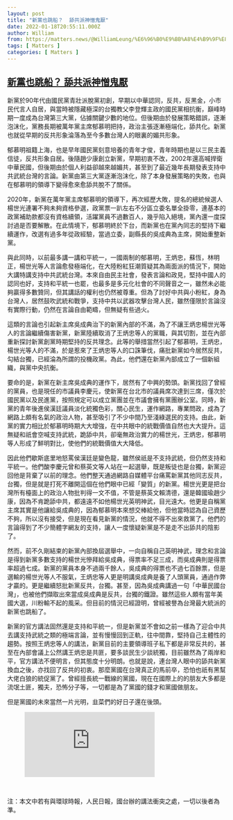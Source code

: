 ```yaml
---
layout: post
title: "新黨也跳船？  舔共派神憎鬼厭"
date: 2022-01-18T20:55:11.000Z
author: William
from: https://matters.news/@WilliamLeung/%E6%96%B0%E9%BB%A8%E4%B9%9F%E8%B7%B3%E8%88%B9-%E8%88%94%E5%85%B1%E6%B4%BE%E7%A5%9E%E6%86%8E%E9%AC%BC%E5%8E%AD-bafyreih3o3ahl6k25guvxnrl45l25lds53u2jhkwut3izsnytk3ajm7xhu
tags: [ Matters ]
categories: [ Matters ]
---
```

<!--1642539311000-->
[新黨也跳船？  舔共派神憎鬼厭](https://matters.news/@WilliamLeung/%E6%96%B0%E9%BB%A8%E4%B9%9F%E8%B7%B3%E8%88%B9-%E8%88%94%E5%85%B1%E6%B4%BE%E7%A5%9E%E6%86%8E%E9%AC%BC%E5%8E%AD-bafyreih3o3ahl6k25guvxnrl45l25lds53u2jhkwut3izsnytk3ajm7xhu)
------

<div>
<p>新黨於90年代由國民黨青壯派脫黨初創，早期以中華認同，反共，反黑金，小市民代言人自居，與當時被隱藏極深的台獨教父李登輝主政的國民黨相抗衡，巔峰時期一度成為台灣第三大黨，佔據關鍵少數的地位。但後期由於發展策略錯誤，逐漸泡沫化，黨務長期被萬年黨主席郁慕明把持，政治主張逐漸極端化，舔共化。新黨也就從早期的反共形象淪落為至今多數台灣人的眼裏的媚共形象。</p><p>郁慕明祖籍上海，也是早年國民黨刻意培養的青年才俊，青年時期也是以三民主義信徒，反共形象自居。後隨趙少康創立新黨，早期初衷不改，2002年還高喊捍衛中華民國，但後期由於個人利益卻越來越媚共，甚至到了最近幾年長期發表支持中共武統台灣的言論。新黨由第三大黨逐漸泡沫化，除了本身發展策略的失敗，也與在郁慕明的領導下變得愈來愈舔共脫不了關係。</p><p>2020年，新黨在萬年黨主席郁慕明的領導下，再次經歷大敗，提名的總統候選人楊世光連署不夠未夠資格參選，政黨票一趴左右不分區立委名單全掛零，連基本的政黨補助款都沒有資格續領，活躍黨員不過數百人，幾乎陷入絕境，黨內還一度探討過是否要解散。在此情境下，郁慕明終於下台，而新黨也在黨內同志的堅持下繼續運作，改選有過多年從政經驗，當過立委，副縣長的吳成典為主席，開始重整新黨。</p><p>與此同時，以前最多講一講和平統一，一國兩制的郁慕明，王炳忠，蘇恆，林明正，楊世光等人言論愈發極端化，在大陸粉紅狂潮質疑其為兩面派的情況下，開始大講特講支持中共武統台灣。本來自由民主社會，發表言論和政見，堅持中國人的認同也好，支持和平統一也罷，也最多是多元化社會的不同聲音之一，雖然未必能夠贏得多數贊同，但其講話的權利也仍然被尊重。但為了討好中共與小粉紅，身為台灣人，居然鼓吹武統和戰爭，支持中共以武器攻擊台灣人民，雖然僅限於言論沒有實際行動，仍然在言論自由範疇，但無疑有些過火。</p><p>這類的言論也引起新主席吳成典治下的新黨內部的不滿，為了不讓王炳忠楊世光等人的言論繼續傷害新黨，新黨陸續取消了王炳忠等人的黨職，與其切割，並在內部重新探討新黨創黨時期堅持的反共理念。此等的舉措當然引起了郁慕明，王炳忠，楊世光等人的不滿，於是惹來了王炳忠等人的口誅筆伐，痛批新黨如今居然反共，勾結台獨，已經淪為所謂的投機政黨。為此，他們還在新黨內部成立了一個新組織，與黨中央抗衡。</p><p>要命的是，新黨在新主席吳成典的運作下，居然有了中興的勢頭。新黨找回了曾經的黨員，也是現任的市議員李慶元，使新黨在台北市的議員席次達到三席，僅次於國民黨以及民進黨，按照規定可以成立黨團並在市議會擁有黨團辦公室。同時，新黨的青年後進侯漢廷議員淡化統獨色彩，關心民生，運作網路，專業問政，成為了網路上頗有名氣的政治人物，甚至吸引了不少中間乃至淺綠選民的支持。由此，新黨的實力相比於郁慕明時期大大增強，在中共眼中的統戰價值自然也大大提升。這無疑和祇會空喊支持武統，跪舔中共，卻毫無政治實力的楊世光，王炳忠，郁慕明等人形成了鮮明對比，使他們的統戰價值大大降低。</p><p>因此他們歇斯底里地怒罵侯漢廷是變色龍，雖然侯祇是不支持武統，但仍然支持和平統一。他們酸李慶元曾和蔡英文等人站在一起選舉，既是叛徒也是台獨，新黨迎回他是背棄了以前的理念。他們整天通過網路自媒體平台痛罵新黨其他同志反共，台獨，但是就是打死不離開這個在他們眼中已經「變質」的新黨。楊世光更是把台灣所有檯面上的政治人物批判得一文不值，不管是蔡英文賴清德，還是韓國瑜趙少康，因為不肯跪舔中共，都遠遠不如他楊世光英明神武，目光遠大。他更是自稱黨主席其實是他讓給吳成典的，因為郁慕明本來想交棒給他，但他當時認為自己資歷不夠，所以沒有接受，但是現在看見新黨的情況，他就不得不出來救黨了。他們的言論得到了不少簡體字網友的支持，讓人一度懷疑新黨是不是走不出舔共的陰影了。</p><p>然而，前不久剛結束的新黨內部換屆選舉中，一向自稱自己英明神武，理念和言論是得到新黨多數支持的楊世光慘拜給吳成典，得票率不足三成，而吳成典則是得票率超過七成。新黨的黨員本身不過兩千餘人，吳成典的得票也不過七百餘票，但是選輸的楊世光等人不服氣，王炳忠等人更是明講吳成典是養了人頭黨員，通過作弊才贏的。更是繼續怒批新黨反共，台獨。甚至，因為吳成典講過一句「中華民國台灣」，也被他們擷取出來當成吳成典是反共，台獨的鐵證。雖然這些人頗有當年美國大選，川粉輸不起的風采。但目前的情況已經證明，曾經被譽為台灣最大統派的新黨也跳船了。</p><p>新黨的官方講法固然還是支持和平統一，但是新黨並不會如之前一樣為了迎合中共去講支持武統之類的極端言論，並有慢慢回到正軌，往中間靠，堅持自己主體性的趨勢。按照王炳忠等人的講法，新黨目前的主要領導班子私下都是非常反共的，甚至在內部會議上公然講王炳忠是共匪，要多談民生少談統獨，目前雖然為了兩岸和平，官方講法不便明言，但其態度十分明朗。也就是說，連台灣人眼中的舔共新黨換血之後，亦找回了反共的初衷。那麼黨國在台灣真正的馬前卒，恐怕也祇有黑幫大佬白狼的統促黨了。曾經擅長統一戰線的黨國，現在在國際上的的朋友大多都是流氓土匪，獨夫，恐怖分子等，一切都是為了黨國的錢才和黨國做朋友。</p><p>但是黨國的未來當然一片光明，韭菜們的好日子還在後頭。</p><figure class="embed-video"><div class="iframe-container"><iframe src="https://www.youtube.com/embed/dbvMebhy4ug?rel=0" frameborder="0" allowfullscreen="true" sandbox="allow-scripts allow-same-origin allow-popups"></iframe></div><figcaption><span></span></figcaption></figure><p><br></p><p>注：本文中若有與環球時報，人民日報，國台辦的講法衝突之處，一切以後者為準。</p>
</div>
